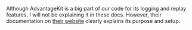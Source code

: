 Although AdvantageKit is a big part of our code for its logging and replay features, I will not be explaining it in these docs. However, their documentation on [their website](https://docs.advantagekit.org/getting-started/what-is-advantagekit/) clearly explains its purpose and setup.
